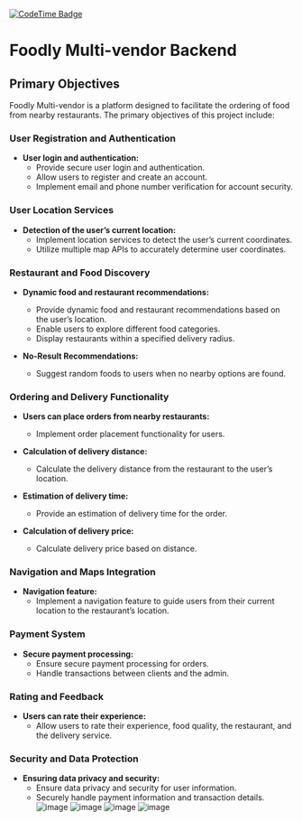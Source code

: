 [![CodeTime Badge](https://img.shields.io/endpoint?style=plastic&color=55&url=https%3A%2F%2Fapi.codetime.dev%2Fshield%3Fid%3D24327%26project%3D%26in=0)](https://codetime.dev)
# Foodly Multi-vendor Backend

## Primary Objectives

Foodly Multi-vendor is a platform designed to facilitate the ordering of food from nearby restaurants. The primary objectives of this project include:

### User Registration and Authentication

- **User login and authentication:**
  - Provide secure user login and authentication.
  - Allow users to register and create an account.
  - Implement email and phone number verification for account security.

### User Location Services

- **Detection of the user’s current location:**
  - Implement location services to detect the user’s current coordinates.
  - Utilize multiple map APIs to accurately determine user coordinates.

### Restaurant and Food Discovery

- **Dynamic food and restaurant recommendations:**
  - Provide dynamic food and restaurant recommendations based on the user’s location.
  - Enable users to explore different food categories.
  - Display restaurants within a specified delivery radius.

- **No-Result Recommendations:**
  - Suggest random foods to users when no nearby options are found.

### Ordering and Delivery Functionality

- **Users can place orders from nearby restaurants:**
  - Implement order placement functionality for users.

- **Calculation of delivery distance:**
  - Calculate the delivery distance from the restaurant to the user’s location.

- **Estimation of delivery time:**
  - Provide an estimation of delivery time for the order.

- **Calculation of delivery price:**
  - Calculate delivery price based on distance.

### Navigation and Maps Integration

- **Navigation feature:**
  - Implement a navigation feature to guide users from their current location to the restaurant’s location.

### Payment System

- **Secure payment processing:**
  - Ensure secure payment processing for orders.
  - Handle transactions between clients and the admin.

### Rating and Feedback

- **Users can rate their experience:**
  - Allow users to rate their experience, food quality, the restaurant, and the delivery service.

### Security and Data Protection

- **Ensuring data privacy and security:**
  - Ensure data privacy and security for user information.
  - Securely handle payment information and transaction details.
![image](https://github.com/mahmoodhamdi/foodly_backend/assets/148990144/b1162642-5d85-41f6-a7c4-c9b7b63cbacf)
![image](https://github.com/mahmoodhamdi/foodly_backend/assets/148990144/2af69114-3529-49b4-b4d2-677724672ddc)
![image](https://github.com/mahmoodhamdi/foodly_backend/assets/148990144/509574e3-279f-4f22-ab58-e1541945620f)
![image](https://github.com/mahmoodhamdi/foodly_backend/assets/148990144/4f3ec6c8-cc0d-4ba9-b60c-4084eccb74d8)

